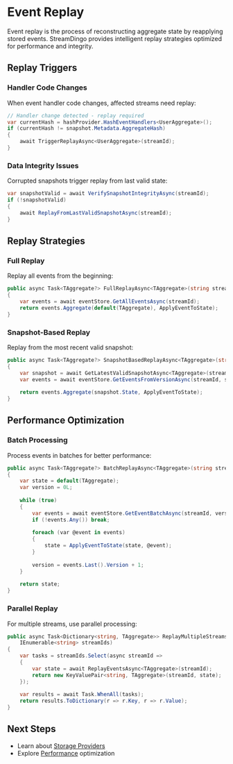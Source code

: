# Event Replay

Event replay is the process of reconstructing aggregate state by reapplying stored events. StreamDingo provides intelligent replay strategies optimized for performance and integrity.

## Replay Triggers

### Handler Code Changes
When event handler code changes, affected streams need replay:

```csharp
// Handler change detected - replay required
var currentHash = hashProvider.HashEventHandlers<UserAggregate>();
if (currentHash != snapshot.Metadata.AggregateHash)
{
    await TriggerReplayAsync<UserAggregate>(streamId);
}
```

### Data Integrity Issues
Corrupted snapshots trigger replay from last valid state:

```csharp
var snapshotValid = await VerifySnapshotIntegrityAsync(streamId);
if (!snapshotValid)
{
    await ReplayFromLastValidSnapshotAsync(streamId);
}
```

## Replay Strategies

### Full Replay
Replay all events from the beginning:

```csharp
public async Task<TAggregate?> FullReplayAsync<TAggregate>(string streamId)
{
    var events = await eventStore.GetAllEventsAsync(streamId);
    return events.Aggregate(default(TAggregate), ApplyEventToState);
}
```

### Snapshot-Based Replay
Replay from the most recent valid snapshot:

```csharp
public async Task<TAggregate?> SnapshotBasedReplayAsync<TAggregate>(string streamId)
{
    var snapshot = await GetLatestValidSnapshotAsync<TAggregate>(streamId);
    var events = await eventStore.GetEventsFromVersionAsync(streamId, snapshot.Version + 1);
    
    return events.Aggregate(snapshot.State, ApplyEventToState);
}
```

## Performance Optimization

### Batch Processing
Process events in batches for better performance:

```csharp
public async Task<TAggregate?> BatchReplayAsync<TAggregate>(string streamId, int batchSize = 1000)
{
    var state = default(TAggregate);
    var version = 0L;
    
    while (true)
    {
        var events = await eventStore.GetEventBatchAsync(streamId, version, batchSize);
        if (!events.Any()) break;
        
        foreach (var @event in events)
        {
            state = ApplyEventToState(state, @event);
        }
        
        version = events.Last().Version + 1;
    }
    
    return state;
}
```

### Parallel Replay
For multiple streams, use parallel processing:

```csharp
public async Task<Dictionary<string, TAggregate>> ReplayMultipleStreamsAsync<TAggregate>(
    IEnumerable<string> streamIds)
{
    var tasks = streamIds.Select(async streamId =>
    {
        var state = await ReplayEventsAsync<TAggregate>(streamId);
        return new KeyValuePair<string, TAggregate>(streamId, state);
    });
    
    var results = await Task.WhenAll(tasks);
    return results.ToDictionary(r => r.Key, r => r.Value);
}
```

## Next Steps

- Learn about [Storage Providers](storage-providers.md)
- Explore [Performance](../advanced/performance.md) optimization
